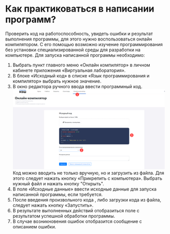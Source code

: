 # Как практиковаться в написании программ?

 Проверить код на работоспособность, увидеть ошибки и результат выполнения программы, для этого нужно воспользоваться онлайн компилятором. С его помощью возможно изучение программирования без установки специализированной среды для разработки на компьютере.
 Для запуска написанной программы необходимо:

 1. Выбрать пункт главного меню «Онлайн компилятор» в личном кабинете приложения «Виртуальная лаборатория».
 2. В блоке «Исходный код» в списке «Язык программирования и компилятор» выбрать нужное значение.
 3. В окно редактора ручного ввода ввести программный код. 
 ![курсы](../_images/01-for-students/13.png)
 Код можно вводить не только вручную, но и загрузить из файла. Для этого следует нажать кнопку «Прикрепить с компьютера». Выбрать нужный файл и нажать кнопку "Открыть".  
 4. В поле «Исходные данные» ввести исходные данные для запуска написанной программы, если требуется.
 5. После введения произвольного кода , либо загрузки кода из файла, следует нажать кнопку «Запустить».
 6. В результате выполненных действий отобразиться поле с результатом успешной обработки программы.
 7. В случае возникновения ошибок отобразится сообщение с описанием ошибки.




